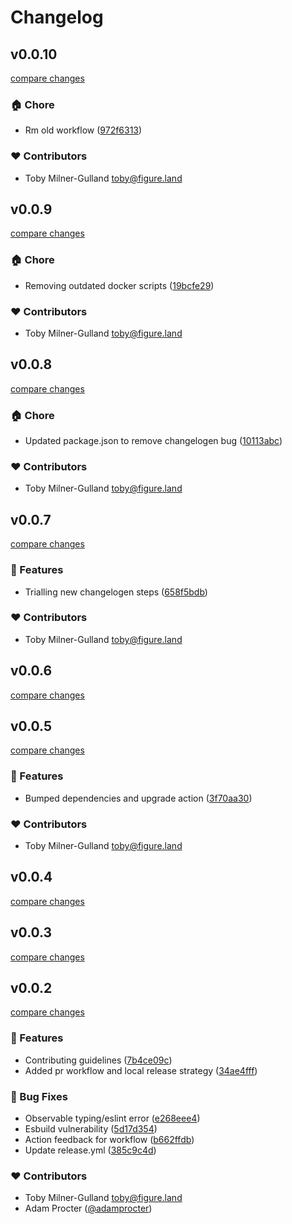 # Changelog


## v0.0.10

[compare changes](https://github.com/thestrangetoolstore/nodenogg.in/compare/v0.0.9...v0.0.10)

### 🏠 Chore

- Rm old workflow ([972f6313](https://github.com/thestrangetoolstore/nodenogg.in/commit/972f6313))

### ❤️ Contributors

- Toby Milner-Gulland <toby@figure.land>

## v0.0.9

[compare changes](https://github.com/thestrangetoolstore/nodenogg.in/compare/v0.0.8...v0.0.9)

### 🏠 Chore

- Removing outdated docker scripts ([19bcfe29](https://github.com/thestrangetoolstore/nodenogg.in/commit/19bcfe29))

### ❤️ Contributors

- Toby Milner-Gulland <toby@figure.land>

## v0.0.8

[compare changes](https://github.com/thestrangetoolstore/nodenogg.in/compare/v0.0.7...v0.0.8)

### 🏠 Chore

- Updated package.json to remove changelogen bug ([10113abc](https://github.com/thestrangetoolstore/nodenogg.in/commit/10113abc))

### ❤️ Contributors

- Toby Milner-Gulland <toby@figure.land>

## v0.0.7

[compare changes](https://github.com/thestrangetoolstore/nodenogg.in/compare/v0.0.6...v0.0.7)

### 🚀 Features

- Trialling new changelogen steps ([658f5bdb](https://github.com/thestrangetoolstore/nodenogg.in/commit/658f5bdb))

### ❤️ Contributors

- Toby Milner-Gulland <toby@figure.land>

## v0.0.6

[compare changes](https://github.com/thestrangetoolstore/nodenogg.in/compare/v0.0.5...v0.0.6)

## v0.0.5

[compare changes](https://github.com/thestrangetoolstore/nodenogg.in/compare/v0.0.4...v0.0.5)

### 🚀 Features

- Bumped dependencies and upgrade action ([3f70aa30](https://github.com/thestrangetoolstore/nodenogg.in/commit/3f70aa30))

### ❤️ Contributors

- Toby Milner-Gulland <toby@figure.land>

## v0.0.4

[compare changes](https://github.com/thestrangetoolstore/nodenogg.in/compare/v0.0.3...v0.0.4)

## v0.0.3

[compare changes](https://github.com/thestrangetoolstore/nodenogg.in/compare/v0.0.2...v0.0.3)

## v0.0.2

[compare changes](https://github.com/thestrangetoolstore/nodenogg.in/compare/v0.0.2-test...v0.0.2)

### 🚀 Features

- Contributing guidelines ([7b4ce09c](https://github.com/thestrangetoolstore/nodenogg.in/commit/7b4ce09c))
- Added pr workflow and local release strategy ([34ae4fff](https://github.com/thestrangetoolstore/nodenogg.in/commit/34ae4fff))

### 🐛 Bug Fixes

- Observable typing/eslint error ([e268eee4](https://github.com/thestrangetoolstore/nodenogg.in/commit/e268eee4))
- Esbuild vulnerability ([5d17d354](https://github.com/thestrangetoolstore/nodenogg.in/commit/5d17d354))
- Action feedback for workflow ([b662ffdb](https://github.com/thestrangetoolstore/nodenogg.in/commit/b662ffdb))
- Update release.yml ([385c9c4d](https://github.com/thestrangetoolstore/nodenogg.in/commit/385c9c4d))

### ❤️ Contributors

- Toby Milner-Gulland <toby@figure.land>
- Adam Procter ([@adamprocter](https://github.com/adamprocter))


